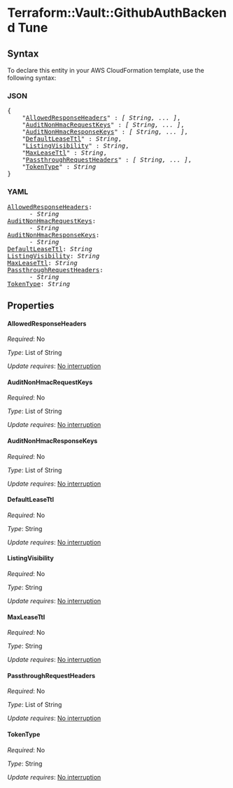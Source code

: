 # Terraform::Vault::GithubAuthBackend Tune

## Syntax

To declare this entity in your AWS CloudFormation template, use the following syntax:

### JSON

<pre>
{
    "<a href="#allowedresponseheaders" title="AllowedResponseHeaders">AllowedResponseHeaders</a>" : <i>[ String, ... ]</i>,
    "<a href="#auditnonhmacrequestkeys" title="AuditNonHmacRequestKeys">AuditNonHmacRequestKeys</a>" : <i>[ String, ... ]</i>,
    "<a href="#auditnonhmacresponsekeys" title="AuditNonHmacResponseKeys">AuditNonHmacResponseKeys</a>" : <i>[ String, ... ]</i>,
    "<a href="#defaultleasettl" title="DefaultLeaseTtl">DefaultLeaseTtl</a>" : <i>String</i>,
    "<a href="#listingvisibility" title="ListingVisibility">ListingVisibility</a>" : <i>String</i>,
    "<a href="#maxleasettl" title="MaxLeaseTtl">MaxLeaseTtl</a>" : <i>String</i>,
    "<a href="#passthroughrequestheaders" title="PassthroughRequestHeaders">PassthroughRequestHeaders</a>" : <i>[ String, ... ]</i>,
    "<a href="#tokentype" title="TokenType">TokenType</a>" : <i>String</i>
}
</pre>

### YAML

<pre>
<a href="#allowedresponseheaders" title="AllowedResponseHeaders">AllowedResponseHeaders</a>: <i>
      - String</i>
<a href="#auditnonhmacrequestkeys" title="AuditNonHmacRequestKeys">AuditNonHmacRequestKeys</a>: <i>
      - String</i>
<a href="#auditnonhmacresponsekeys" title="AuditNonHmacResponseKeys">AuditNonHmacResponseKeys</a>: <i>
      - String</i>
<a href="#defaultleasettl" title="DefaultLeaseTtl">DefaultLeaseTtl</a>: <i>String</i>
<a href="#listingvisibility" title="ListingVisibility">ListingVisibility</a>: <i>String</i>
<a href="#maxleasettl" title="MaxLeaseTtl">MaxLeaseTtl</a>: <i>String</i>
<a href="#passthroughrequestheaders" title="PassthroughRequestHeaders">PassthroughRequestHeaders</a>: <i>
      - String</i>
<a href="#tokentype" title="TokenType">TokenType</a>: <i>String</i>
</pre>

## Properties

#### AllowedResponseHeaders

_Required_: No

_Type_: List of String

_Update requires_: [No interruption](https://docs.aws.amazon.com/AWSCloudFormation/latest/UserGuide/using-cfn-updating-stacks-update-behaviors.html#update-no-interrupt)

#### AuditNonHmacRequestKeys

_Required_: No

_Type_: List of String

_Update requires_: [No interruption](https://docs.aws.amazon.com/AWSCloudFormation/latest/UserGuide/using-cfn-updating-stacks-update-behaviors.html#update-no-interrupt)

#### AuditNonHmacResponseKeys

_Required_: No

_Type_: List of String

_Update requires_: [No interruption](https://docs.aws.amazon.com/AWSCloudFormation/latest/UserGuide/using-cfn-updating-stacks-update-behaviors.html#update-no-interrupt)

#### DefaultLeaseTtl

_Required_: No

_Type_: String

_Update requires_: [No interruption](https://docs.aws.amazon.com/AWSCloudFormation/latest/UserGuide/using-cfn-updating-stacks-update-behaviors.html#update-no-interrupt)

#### ListingVisibility

_Required_: No

_Type_: String

_Update requires_: [No interruption](https://docs.aws.amazon.com/AWSCloudFormation/latest/UserGuide/using-cfn-updating-stacks-update-behaviors.html#update-no-interrupt)

#### MaxLeaseTtl

_Required_: No

_Type_: String

_Update requires_: [No interruption](https://docs.aws.amazon.com/AWSCloudFormation/latest/UserGuide/using-cfn-updating-stacks-update-behaviors.html#update-no-interrupt)

#### PassthroughRequestHeaders

_Required_: No

_Type_: List of String

_Update requires_: [No interruption](https://docs.aws.amazon.com/AWSCloudFormation/latest/UserGuide/using-cfn-updating-stacks-update-behaviors.html#update-no-interrupt)

#### TokenType

_Required_: No

_Type_: String

_Update requires_: [No interruption](https://docs.aws.amazon.com/AWSCloudFormation/latest/UserGuide/using-cfn-updating-stacks-update-behaviors.html#update-no-interrupt)

